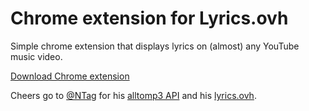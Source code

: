 # Chrome extension for Lyrics.ovh

Simple chrome extension that displays lyrics on (almost) any YouTube music video.

[Download Chrome extension](https://chrome.google.com/webstore/detail/lyricsovh/bgicajmcncjmjhlfmhpioopadfhoocbk)

Cheers go to [@NTag](https://github.com/NTag) for his [alltomp3 API](https://github.com/AllToMP3/alltomp3-api) and his [lyrics.ovh](https://github.com/NTag/lyrics.ovh).

